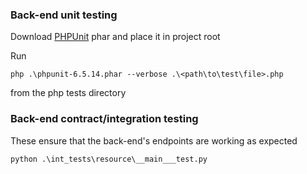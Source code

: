 ### Back-end unit testing
  Download [PHPUnit](https://phpunit.de/index.html) phar and place it in project root
    
  Run 
    
    php .\phpunit-6.5.14.phar --verbose .\<path\to\test\file>.php
  
  from the php tests directory
### Back-end contract/integration testing
These ensure that the back-end's endpoints are working as expected

    python .\int_tests\resource\__main___test.py
